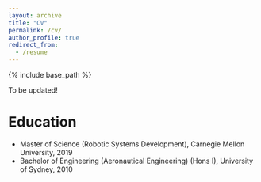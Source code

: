 ```yaml
---
layout: archive
title: "CV"
permalink: /cv/
author_profile: true
redirect_from:
  - /resume
---
```


{% include base_path %}

To be updated!

Education
======
* Master of Science (Robotic Systems Development), Carnegie Mellon University, 2019
* Bachelor of Engineering (Aeronautical Engineering) (Hons I), University of Sydney, 2010
